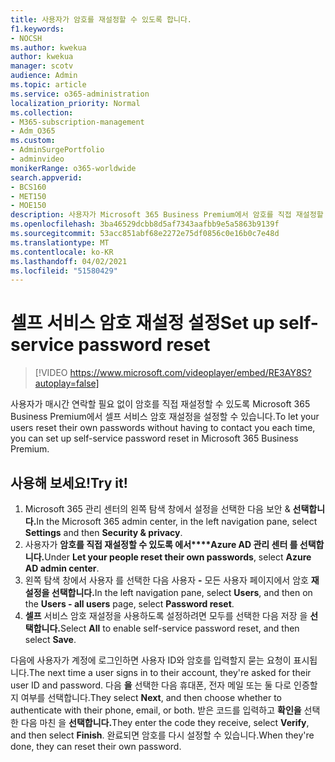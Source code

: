 ```yaml
---
title: 사용자가 암호를 재설정할 수 있도록 합니다.
f1.keywords:
- NOCSH
ms.author: kwekua
author: kwekua
manager: scotv
audience: Admin
ms.topic: article
ms.service: o365-administration
localization_priority: Normal
ms.collection:
- M365-subscription-management
- Adm_O365
ms.custom:
- AdminSurgePortfolio
- adminvideo
monikerRange: o365-worldwide
search.appverid:
- BCS160
- MET150
- MOE150
description: 사용자가 Microsoft 365 Business Premium에서 암호를 직접 재설정할 수 있도록 하는 방법을 배워야 합니다.
ms.openlocfilehash: 3ba46529dcbb8d5af7343aafbb9e5a5863b9139f
ms.sourcegitcommit: 53acc851abf68e2272e75df0856c0e16b0c7e48d
ms.translationtype: MT
ms.contentlocale: ko-KR
ms.lasthandoff: 04/02/2021
ms.locfileid: "51580429"
---
```

# <a name="set-up-self-service-password-reset"></a><span data-ttu-id="46b64-103">셀프 서비스 암호 재설정 설정</span><span class="sxs-lookup"><span data-stu-id="46b64-103">Set up self-service password reset</span></span>

> [!VIDEO https://www.microsoft.com/videoplayer/embed/RE3AY8S?autoplay=false]

<span data-ttu-id="46b64-104">사용자가 매시간 연락할 필요 없이 암호를 직접 재설정할 수 있도록 Microsoft 365 Business Premium에서 셀프 서비스 암호 재설정을 설정할 수 있습니다.</span><span class="sxs-lookup"><span data-stu-id="46b64-104">To let your users reset their own passwords without having to contact you each time, you can set up self-service password reset in Microsoft 365 Business Premium.</span></span>

## <a name="try-it"></a><span data-ttu-id="46b64-105">사용해 보세요!</span><span class="sxs-lookup"><span data-stu-id="46b64-105">Try it!</span></span>

1. <span data-ttu-id="46b64-106">Microsoft 365 관리 센터의 왼쪽 탐색 창에서  설정을 선택한 다음 보안 & **선택합니다.**</span><span class="sxs-lookup"><span data-stu-id="46b64-106">In the Microsoft 365 admin center, in the left navigation pane, select **Settings** and then **Security & privacy**.</span></span>
1. <span data-ttu-id="46b64-107">사용자가 **암호를 직접 재설정할 수 있도록 에서\*\*\*\*Azure AD 관리 센터 를 선택합니다.**</span><span class="sxs-lookup"><span data-stu-id="46b64-107">Under **Let your people reset their own passwords**, select **Azure AD admin center**.</span></span>
1. <span data-ttu-id="46b64-108">왼쪽 탐색 창에서 사용자 를 선택한 다음 사용자 **-** 모든 사용자 페이지에서 암호 **재설정을 선택합니다.**</span><span class="sxs-lookup"><span data-stu-id="46b64-108">In the left navigation pane, select **Users**, and then on the **Users - all users** page, select **Password reset**.</span></span>
1. <span data-ttu-id="46b64-109">**셀프** 서비스 암호 재설정을 사용하도록 설정하려면 모두를 선택한 다음 저장 을 **선택합니다.**</span><span class="sxs-lookup"><span data-stu-id="46b64-109">Select **All** to enable self-service password reset, and then select **Save**.</span></span>

<span data-ttu-id="46b64-110">다음에 사용자가 계정에 로그인하면 사용자 ID와 암호를 입력할지 묻는 요청이 표시됩니다.</span><span class="sxs-lookup"><span data-stu-id="46b64-110">The next time a user signs in to their account, they're asked for their user ID and password.</span></span> <span data-ttu-id="46b64-111">다음 **을** 선택한 다음 휴대폰, 전자 메일 또는 둘 다로 인증할지 여부를 선택합니다.</span><span class="sxs-lookup"><span data-stu-id="46b64-111">They select **Next**, and then choose whether to authenticate with their phone, email, or both.</span></span> <span data-ttu-id="46b64-112">받은 코드를 입력하고 **확인을** 선택한 다음 마친 을 **선택합니다.**</span><span class="sxs-lookup"><span data-stu-id="46b64-112">They enter the code they receive, select **Verify**, and then select **Finish**.</span></span> <span data-ttu-id="46b64-113">완료되면 암호를 다시 설정할 수 있습니다.</span><span class="sxs-lookup"><span data-stu-id="46b64-113">When they're done, they can reset their own password.</span></span>
